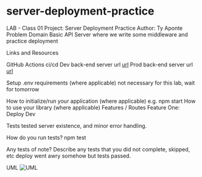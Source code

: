 # server-deployment-practice

LAB - Class 01
Project: Server Deployment Practice
Author: Ty Aponte
Problem Domain
Basic API Server where we write some middleware and practice deployment

Links and Resources

GitHub Actions ci/cd
Dev back-end server url [url](https://github.com/Ty-Ap/server-deployment-practice)
Prod back-end server url [url](https://snazzy-semifreddo-cfdead.netlify.app/)

Setup
.env requirements (where applicable)
not necessary for this lab, wait for tomorrow

How to initialize/run your application (where applicable)
e.g. npm start 
How to use your library (where applicable)
Features / Routes
Feature One: Deploy Dev

Tests 
tested server existence, and minor error handling.


How do you run tests?
npm test

Any tests of note?
Describe any tests that you did not complete, skipped, etc
deploy went awry somehow but tests passed.

UML
![UML](assets/lab-01-uml.png)

